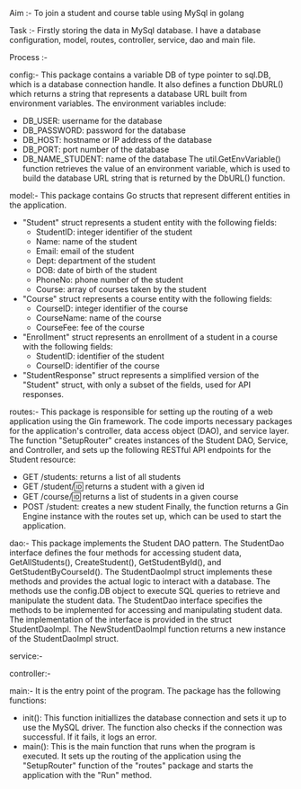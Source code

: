 Aim :- To join a student and course table using MySql in golang

Task :- Firstly storing the data in MySql database. I have a database configuration, model, routes, controller, service, dao and main file.

Process :-

config:- This package contains a variable DB of type pointer to sql.DB, which is a database connection handle. It also defines a function DbURL() which returns a string that represents a database URL built from environment variables.
The environment variables include:
* DB_USER: username for the database
* DB_PASSWORD: password for the database
* DB_HOST: hostname or IP address of the database
* DB_PORT: port number of the database
* DB_NAME_STUDENT: name of the database
The util.GetEnvVariable() function retrieves the value of an environment variable, which is used to build the database URL string that is returned by the DbURL() function.

model:- This package contains Go structs that represent different entities in the application.
* "Student" struct represents a student entity with the following fields:
    * StudentID: integer identifier of the student
    * Name: name of the student
    * Email: email of the student
    * Dept: department of the student
    * DOB: date of birth of the student
    * PhoneNo: phone number of the student
    * Course: array of courses taken by the student
* "Course" struct represents a course entity with the following fields:
    * CourseID: integer identifier of the course
    * CourseName: name of the course
    * CourseFee: fee of the course
* "Enrollment" struct represents an enrollment of a student in a course with the following fields:
    * StudentID: identifier of the student
    * CourseID: identifier of the course
* "StudentResponse" struct represents a simplified version of the "Student" struct, with only a subset of the fields, used for API responses.

routes:- This package is responsible for setting up the routing of a web application using the Gin framework.
The code imports necessary packages for the application's controller, data access object (DAO), and service layer.
The function "SetupRouter" creates instances of the Student DAO, Service, and Controller, and sets up the following RESTful API endpoints for the Student resource:
* GET /students: returns a list of all students
* GET /student/:id: returns a student with a given id
* GET /course/:id: returns a list of students in a given course
* POST /student: creates a new student
Finally, the function returns a Gin Engine instance with the routes set up, which can be used to start the application.

dao:- This package implements the Student DAO pattern. The StudentDao interface defines the four methods for accessing student data, GetAllStudents(), CreateStudent(), GetStudentById(), and GetStudentByCourseId(). 
The StudentDaoImpl struct implements these methods and provides the actual logic to interact with a database. The methods use the config.DB object to execute SQL queries to retrieve and manipulate the student data.
The StudentDao interface specifies the methods to be implemented for accessing and manipulating student data. The implementation of the interface is provided in the struct StudentDaoImpl.
The NewStudentDaoImpl function returns a new instance of the StudentDaoImpl struct.

service:-

controller:-

main:- It is the entry point of the program. The package has the following functions:
* init(): This function initiallizes the database connection and sets it up to use the MySQL driver. The function also checks if the connection was successful. If it fails, it logs an error.
* main(): This is the main function that runs when the program is executed. It sets up the routing of the application using the "SetupRouter" function of the "routes" package and starts the application with the "Run" method.
